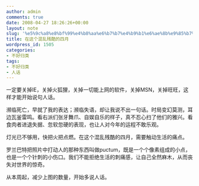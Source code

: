 ```yaml
---
author: admin
comments: true
date: 2008-04-27 18:26:26+00:00
layout: note
slug: '%e5%9c%a8%e8%bf%99%e4%b8%aa%e6%b7%b7%e4%b9%b1%e6%ae%8b%e9%85%b7%e7%9a%84%e5%9b%9b%e6%9c%88'
title: 在这个混乱残酷的四月
wordpress_id: 1505
categories:
- 不好归类
tags:
- 不好归类
- 人话
---
```


一定要关掉IE，关掉火狐狸，关掉一切能上网的软件，关掉MSN，关掉旺旺，这样才能开始说句人话。

濒临死亡，早就了我的表达；濒临失语，却让我说不出一句话。时局变幻莫测，耳边瓦釜雷鸣。看右派们张牙舞爪、自娱自乐的样子，真不忍心扫了他们的雅兴。看食肉者进退失据、忽软忽硬的表现，也让人对今年的运程不敢乐观。

灯光已不够用，快把火把点燃。在这个混乱残酷的四月，需要触动生活的痛点。

罗兰巴特把照片中打动人的那种东西叫做puctum，既是一个个像素组成的小点，也是一个个针刺的小伤口。我们不能拒绝生活的刺痛感，让自己全然麻木，从而丧失对世界的惊奇。

从本周起，减少上图的数量，开始多说人话。
